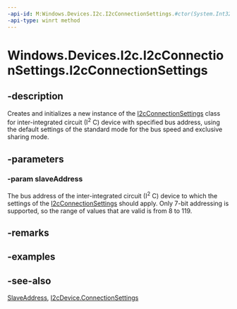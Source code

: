 ----api-id: M:Windows.Devices.I2c.I2cConnectionSettings.#ctor(System.Int32)
-api-type: winrt method
---<!-- Method syntaxpublic I2cConnectionSettings(System.Int32 slaveAddress)--># Windows.Devices.I2c.I2cConnectionSettings.I2cConnectionSettings## -descriptionCreates and initializes a new instance of the [I2cConnectionSettings](i2cconnectionsettings_i2cconnectionsettings.md) class for inter-integrated circuit (I<sup>2</sup> C) device with specified bus address, using the default settings of the standard mode for the bus speed and exclusive sharing mode.## -parameters### -param slaveAddressThe bus address of the inter-integrated circuit (I<sup>2</sup> C) device to which the settings of the [I2cConnectionSettings](i2cconnectionsettings_i2cconnectionsettings.md) should apply. Only 7-bit addressing is supported, so the range of values that are valid is from 8 to 119.## -remarks## -examples## -see-also[SlaveAddress](i2cconnectionsettings_slaveaddress.md), [I2cDevice.ConnectionSettings](i2cdevice_connectionsettings.md)